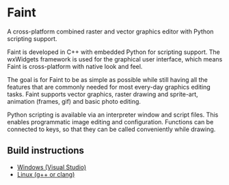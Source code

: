 # Faint

A cross-platform combined raster and vector graphics editor with
Python scripting support.

Faint is developed in C++ with embedded Python for scripting support.
The wxWidgets framework is used for the graphical user interface,
which means Faint is cross-platform with native look and feel.

The goal is for Faint to be as simple as possible while still having
all the features that are commonly needed for most every-day graphics
editing tasks. Faint supports vector graphics, raster drawing and
sprite-art, animation (frames, gif) and basic photo editing.

Python scripting is available via an interpreter window and script
files. This enables programmatic image editing and configuration.
Functions can be connected to keys, so that they can be called
conveniently while drawing.

## Build instructions
* [Windows (Visual Studio)](build/build-instructions-visual-studio.md)
* [Linux (g++ or clang)](build/build-instructions-linux.md)
